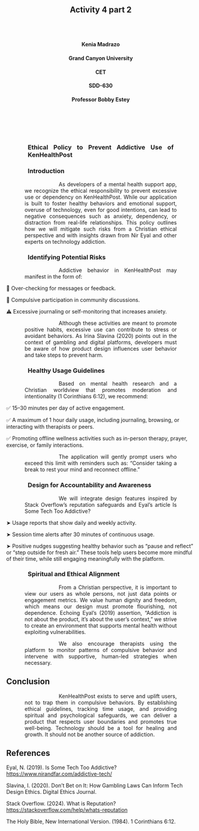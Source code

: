 <br><br>
<h2 align="center">Activity 4 part 2</h2>
<br><br>

<h4 align="center">Kenia Madrazo</h4>
<h4 align="center">Grand Canyon University</h4>
<h4 align="center">CET</h4>
<h4 align="center">SDD-630</h4>                     
<h4 align="center">Professor Bobby Estey</h4>
<br><br>                  
<br><br>



<h3><p style="text-align: justify; margin-left: 3.5em; margin-right: 3.5em;">Ethical Policy to Prevent Addictive Use of KenHealthPost</h3>

<h3><p style="text-align: justify; margin-left: 3.5em; margin-right: 3.5em;">Introduction</h3>
<p style="text-align: justify; text-indent: 4.5em; margin-left: 3.5em; margin-right: 3.5em;">
&emsp;&emsp;As developers of a mental health support app, we recognize the ethical responsibility to prevent excessive use or dependency on KenHealthPost. While our application is built to foster healthy behaviors and emotional support, overuse of technology, even for good intentions, can lead to negative consequences such as anxiety, dependency, or distraction from real-life relationships. This policy outlines how we will mitigate such risks from a Christian ethical perspective and with insights drawn from Nir Eyal and other experts on technology addiction.
</p>

<h3><p style="text-align: justify; margin-left: 3.5em; margin-right: 3.5em;">Identifying Potential Risks</h3>
<p style="text-align: justify; text-indent: 4.5em; margin-left: 3.5em; margin-right: 3.5em;">
&emsp;&emsp;Addictive behavior in KenHealthPost may manifest in the form of:

🔄 Over-checking for messages or feedback.

💬 Compulsive participation in community discussions.

⚠️ Excessive journaling or self-monitoring that increases anxiety.

<p style="text-align: justify; text-indent: 4.5em; margin-left: 3.5em; margin-right: 3.5em;">&emsp;&emsp;Although these activities are meant to promote positive habits, excessive use can contribute to stress or avoidant behaviors. As Irina Slavina (2020) points out in the context of gambling and digital platforms, developers must be aware of how product design influences user behavior and take steps to prevent harm.
</p>

<h3><p style="text-align: justify; margin-left: 3.5em; margin-right: 3.5em;">Healthy Usage Guidelines</h3>
<p style="text-align: justify; text-indent: 4.5em; margin-left: 3.5em; margin-right: 3.5em;">
&emsp;&emsp;Based on mental health research and a Christian worldview that promotes moderation and intentionality (1 Corinthians 6:12), we recommend:

✅ 15–30 minutes per day of active engagement.

✅ A maximum of 1 hour daily usage, including journaling, browsing, or interacting with therapists or peers.

✅ Promoting offline wellness activities such as in-person therapy, prayer, exercise, or family interactions.

<p style="text-align: justify; text-indent: 4.5em; margin-left: 3.5em; margin-right: 3.5em;">
&emsp;&emsp;The application will gently prompt users who exceed this limit with reminders such as: “Consider taking a break to rest your mind and reconnect offline.”

<h3><p style="text-align: justify; margin-left: 3.5em; margin-right: 3.5em;">Design for Accountability and Awareness</h3>
<p style="text-align: justify; text-indent: 4.5em; margin-left: 3.5em; margin-right: 3.5em;">
&emsp;&emsp;We will integrate design features inspired by Stack Overflow’s reputation safeguards and Eyal’s article Is Some Tech Too Addictive?

➤  Usage reports that show daily and weekly activity.

➤  Session time alerts after 30 minutes of continuous usage.

➤  Positive nudges suggesting healthy behavior such as “pause and reflect” or “step outside for fresh air.”
These tools help users become more mindful of their time, while still engaging meaningfully with the platform.

<h3><p style="text-align: justify; margin-left: 3.5em; margin-right: 3.5em;">Spiritual and Ethical Alignment</h3>
<p style="text-align: justify; text-indent: 4.5em; margin-left: 3.5em; margin-right: 3.5em;">
&emsp;&emsp;From a Christian perspective, it is important to view our users as whole persons, not just data points or engagement metrics. We value human dignity and freedom, which means our design must promote flourishing, not dependence. Echoing Eyal’s (2019) assertion, “Addiction is not about the product, it’s about the user’s context,” we strive to create an environment that supports mental health without exploiting vulnerabilities.

<p style="text-align: justify; text-indent: 4.5em; margin-left: 3.5em; margin-right: 3.5em;">
&emsp;&emsp;We also encourage therapists using the platform to monitor patterns of compulsive behavior and intervene with supportive, human-led strategies when necessary.

## Conclusion

<p style="text-align: justify; text-indent: 4.5em; margin-left: 3.5em; margin-right: 3.5em;">
&emsp;&emsp;KenHealthPost exists to serve and uplift users, not to trap them in compulsive behaviors. By establishing ethical guidelines, tracking time usage, and providing spiritual and psychological safeguards, we can deliver a product that respects user boundaries and promotes true well-being. Technology should be a tool for healing and growth. It should not be another source of addiction.

## References

Eyal, N. (2019). Is Some Tech Too Addictive? https://www.nirandfar.com/addictive-tech/

Slavina, I. (2020). Don’t Bet on It: How Gambling Laws Can Inform Tech Design Ethics. Digital Ethics Journal.

Stack Overflow. (2024). What is Reputation? https://stackoverflow.com/help/whats-reputation

The Holy Bible, New International Version. (1984). 1 Corinthians 6:12.